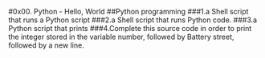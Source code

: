 #0x00. Python - Hello, World
##Python programming
###1.a Shell script that runs a Python script
###2.a Shell script that runs Python code.
###3.a Python script that prints
###4.Complete this source code in order to print the integer stored in the variable number, followed by Battery street, followed by a new line. 
